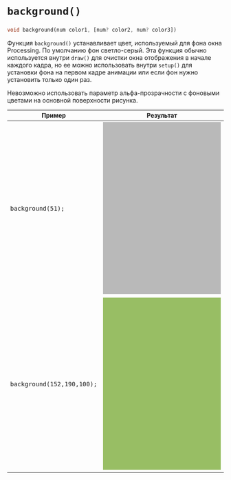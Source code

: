 # `background()`

```dart
void background(num color1, [num? color2, num? color3])
```

Функция `background()` устанавливает цвет, используемый для фона окна Processing. По умолчанию фон светло-серый. Эта функция обычно используется внутри `draw()` для очистки окна отображения в начале каждого кадра, но ее можно использовать внутри `setup()` для установки фона на первом кадре анимации или если фон нужно установить только один раз.

Невозможно использовать параметр альфа-прозрачности с фоновыми цветами на основной поверхности рисунка.


| Пример                                          | Результат                                                             |
|-------------------------------------------------|-----------------------------------------------------------------------|
| <pre lang="dart">background(51);</pre>          | <img src="./_images/background_2_gray.png" width="400" height="400" /> |
| <pre lang="dart">background(152,190,100);</pre> | <img src="./_images/background_1_green.png" width="400" height="400" /> |
